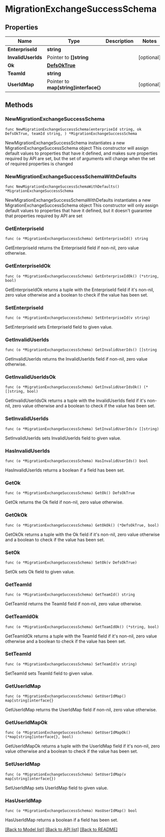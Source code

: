 # MigrationExchangeSuccessSchema

## Properties

Name | Type | Description | Notes
------------ | ------------- | ------------- | -------------
**EnterpriseId** | **string** |  | 
**InvalidUserIds** | Pointer to **[]string** |  | [optional] 
**Ok** | [**DefsOkTrue**](DefsOkTrue.md) |  | 
**TeamId** | **string** |  | 
**UserIdMap** | Pointer to **map[string]interface{}** |  | [optional] 

## Methods

### NewMigrationExchangeSuccessSchema

`func NewMigrationExchangeSuccessSchema(enterpriseId string, ok DefsOkTrue, teamId string, ) *MigrationExchangeSuccessSchema`

NewMigrationExchangeSuccessSchema instantiates a new MigrationExchangeSuccessSchema object
This constructor will assign default values to properties that have it defined,
and makes sure properties required by API are set, but the set of arguments
will change when the set of required properties is changed

### NewMigrationExchangeSuccessSchemaWithDefaults

`func NewMigrationExchangeSuccessSchemaWithDefaults() *MigrationExchangeSuccessSchema`

NewMigrationExchangeSuccessSchemaWithDefaults instantiates a new MigrationExchangeSuccessSchema object
This constructor will only assign default values to properties that have it defined,
but it doesn't guarantee that properties required by API are set

### GetEnterpriseId

`func (o *MigrationExchangeSuccessSchema) GetEnterpriseId() string`

GetEnterpriseId returns the EnterpriseId field if non-nil, zero value otherwise.

### GetEnterpriseIdOk

`func (o *MigrationExchangeSuccessSchema) GetEnterpriseIdOk() (*string, bool)`

GetEnterpriseIdOk returns a tuple with the EnterpriseId field if it's non-nil, zero value otherwise
and a boolean to check if the value has been set.

### SetEnterpriseId

`func (o *MigrationExchangeSuccessSchema) SetEnterpriseId(v string)`

SetEnterpriseId sets EnterpriseId field to given value.


### GetInvalidUserIds

`func (o *MigrationExchangeSuccessSchema) GetInvalidUserIds() []string`

GetInvalidUserIds returns the InvalidUserIds field if non-nil, zero value otherwise.

### GetInvalidUserIdsOk

`func (o *MigrationExchangeSuccessSchema) GetInvalidUserIdsOk() (*[]string, bool)`

GetInvalidUserIdsOk returns a tuple with the InvalidUserIds field if it's non-nil, zero value otherwise
and a boolean to check if the value has been set.

### SetInvalidUserIds

`func (o *MigrationExchangeSuccessSchema) SetInvalidUserIds(v []string)`

SetInvalidUserIds sets InvalidUserIds field to given value.

### HasInvalidUserIds

`func (o *MigrationExchangeSuccessSchema) HasInvalidUserIds() bool`

HasInvalidUserIds returns a boolean if a field has been set.

### GetOk

`func (o *MigrationExchangeSuccessSchema) GetOk() DefsOkTrue`

GetOk returns the Ok field if non-nil, zero value otherwise.

### GetOkOk

`func (o *MigrationExchangeSuccessSchema) GetOkOk() (*DefsOkTrue, bool)`

GetOkOk returns a tuple with the Ok field if it's non-nil, zero value otherwise
and a boolean to check if the value has been set.

### SetOk

`func (o *MigrationExchangeSuccessSchema) SetOk(v DefsOkTrue)`

SetOk sets Ok field to given value.


### GetTeamId

`func (o *MigrationExchangeSuccessSchema) GetTeamId() string`

GetTeamId returns the TeamId field if non-nil, zero value otherwise.

### GetTeamIdOk

`func (o *MigrationExchangeSuccessSchema) GetTeamIdOk() (*string, bool)`

GetTeamIdOk returns a tuple with the TeamId field if it's non-nil, zero value otherwise
and a boolean to check if the value has been set.

### SetTeamId

`func (o *MigrationExchangeSuccessSchema) SetTeamId(v string)`

SetTeamId sets TeamId field to given value.


### GetUserIdMap

`func (o *MigrationExchangeSuccessSchema) GetUserIdMap() map[string]interface{}`

GetUserIdMap returns the UserIdMap field if non-nil, zero value otherwise.

### GetUserIdMapOk

`func (o *MigrationExchangeSuccessSchema) GetUserIdMapOk() (*map[string]interface{}, bool)`

GetUserIdMapOk returns a tuple with the UserIdMap field if it's non-nil, zero value otherwise
and a boolean to check if the value has been set.

### SetUserIdMap

`func (o *MigrationExchangeSuccessSchema) SetUserIdMap(v map[string]interface{})`

SetUserIdMap sets UserIdMap field to given value.

### HasUserIdMap

`func (o *MigrationExchangeSuccessSchema) HasUserIdMap() bool`

HasUserIdMap returns a boolean if a field has been set.


[[Back to Model list]](../README.md#documentation-for-models) [[Back to API list]](../README.md#documentation-for-api-endpoints) [[Back to README]](../README.md)


